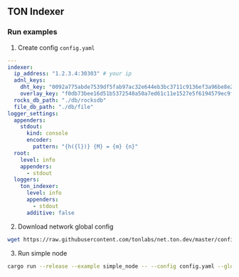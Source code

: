 ## TON Indexer

### Run examples

1. Create config `config.yaml`

```yaml
---
indexer:
  ip_address: "1.2.3.4:30303" # your ip
  adnl_keys:
    dht_key: "0092a775abde7539df5fab97ac32e644eb3bc3711c9136ef3a96be8e290df111"
    overlay_key: "f0db73bee16d51b5372540a50a7ed61c11e1527e5f6194579ec9fff3f89be222"
  rocks_db_path: "./db/rocksdb"
  file_db_path: "./db/file"
logger_settings:
  appenders:
    stdout:
      kind: console
      encoder:
        pattern: "{h({l})} {M} = {m} {n}"
  root:
    level: info
    appenders:
      - stdout
  loggers:
    ton_indexer:
      level: info
      appenders:
        - stdout
      additive: false
```

2. Download network global config

```bash
wget https://raw.githubusercontent.com/tonlabs/net.ton.dev/master/configs/net.ton.dev/ton-global.config.json
```

3. Run simple node

```bash
cargo run --release --example simple_node -- --config config.yaml --global-config ton-global.config.json
```
